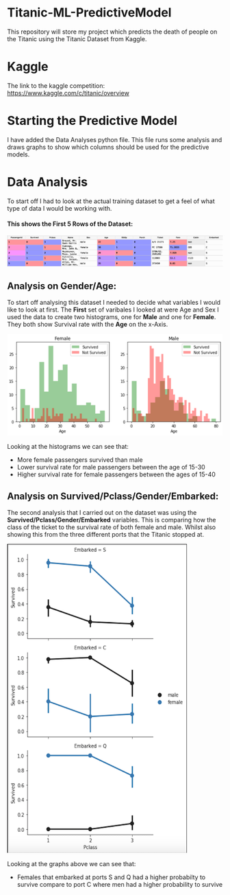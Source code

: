 # Titanic-ML-PredictiveModel
This repository will store my project which predicts the death of people on the Titanic using the Titanic Dataset from Kaggle.

# Kaggle
The link to the kaggle competition: https://www.kaggle.com/c/titanic/overview

# Starting the Predictive Model
I have added the Data Analyses python file. This file runs some analysis and draws graphs to show which columns should be used for the predictive models.


# Data Analysis
To start off I had to look at the actual training dataset to get a feel of what type of data I would be working with.

#### This shows the First 5 Rows of the Dataset:

![alt-text](Train_Head.png)




## Analysis on Gender/Age:

To start off analysing this dataset I needed to decide what variables I would like to look at first. 
The __First__ set of varibales I looked at were Age and Sex
I used the data to create two histograms, one for **Male** and one for **Female**.
They both show Survival rate with the **Age** on the x-Axis.

![Histogram](Histogram.png )

Looking at the histograms we can see that:
 * More female passengers survived than male
 * Lower survival rate for male passengers between the age of 15-30 
 * Higher survival rate for female passengers between the ages of 15-40


## Analysis on Survived/Pclass/Gender/Embarked:

The second analysis that I carried out on the dataset was using the **Survived/Pclass/Gender/Embarked** variables. This is comparing how the class of the ticket to the survival rate of both female and male. Whilst also showing this from the three different ports that the Titanic stopped at. 

<img src="Pclass.png" width="420" height="720">

Looking at the graphs above we can see that:
 * Females that embarked at ports S and Q had a higher probabilty to survive compare to port C where men had a higher probability to survive
